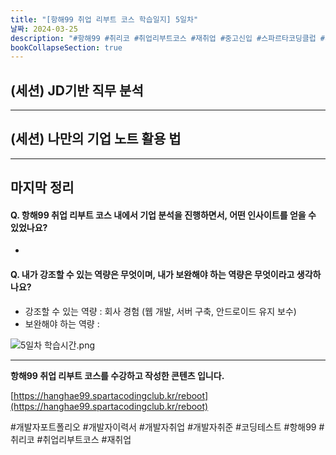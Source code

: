 ```yaml
---
title: "[항해99 취업 리부트 코스 학습일지] 5일차"
날짜: 2024-03-25
description: "#항해99 #취리코 #취업리부트코스 #재취업 #중고신입 #스파르타코딩클럽 #개발자포트폴리오 #개발자이력서 #개발자취업 #개발자취준"
bookCollapseSection: true
---
```

(세션) JD기반 직무 분석
---

---
(세션) 나만의 기업 노트 활용 법
---

---
마지막 정리
---
#### Q. 항해99 취업 리부트 코스 내에서 기업 분석을 진행하면서, 어떤 인사이트를 얻을 수 있었나요? 
- 

#### Q. 내가 강조할 수 있는 역량은 무엇이며, 내가 보완해야 하는 역량은 무엇이라고 생각하나요?
- 강조할 수 있는 역량 : 회사 경험 (웹 개발, 서버 구축, 안드로이드 유지 보수)
- 보완해야 하는 역량 : 

![5일차 학습시간.png](/assets/Hanghae99/학습시간/5일차%20학습시간.png)

---
**항해99 취업 리부트 코스를 수강하고 작성한 콘텐츠 입니다.**

[https://hanghae99.spartacodingclub.kr/reboot](https://hanghae99.spartacodingclub.kr/reboot)

#개발자포트폴리오 #개발자이력서 #개발자취업 #개발자취준 #코딩테스트 #항해99 #취리코 #취업리부트코스 #재취업